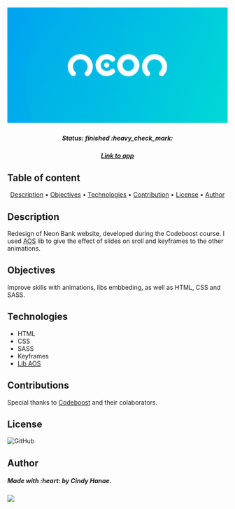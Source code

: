 <h1 align="center">
  <img src="thumb.jpg" width="600" />
 </h1>
 

<h5 align="center"> Status: finished :heavy_check_mark:</h5>
<h5 align="center"><a target="_blank" href="https://projeto-neon.netlify.app/">Link to app</a></h5>

<h2>Table of content</h2>
<p align="center">
  <a href="#description">Description</a> • 
  <a href="#objectives">Objectives</a> • 
  <a href="#tech">Technologies</a> • 
  <a href="#contribution">Contribution</a> • 
  <a href="#license">License</a> • 
  <a href="#author">Author</a>
</p>

<h2 id="description">Description</h2>
<p>Redesign of Neon Bank website, developed during the Codeboost course. I used <a href="https://michalsnik.github.io/aos/" target="_blank">AOS</a> lib to give the effect of slides on sroll and keyframes to the other animations.</p>

<h2 id="objectives">Objectives</h2>
<p>Improve skills with animations, libs embbeding, as well as HTML, CSS and SASS.</p>


<h2 id="tech">Technologies</h2>
<ul>
  <li>HTML</li>
    <li>CSS</li>
    <li>SASS</li>
    <li>Keyframes</li>
  <li><a href="https://michalsnik.github.io/aos/">Lib AOS</a></li>
</ul>

<h2 id="contribution">Contributions</h2>
<p>Special thanks to <a href="https://codeboost.com.br/">Codeboost</a> and their colaborators.</p>

<h2 id="license">License</h2>
<img alt="GitHub" src="https://img.shields.io/github/license/cindyhanae/neon">

<h2 id="author">Author</h2>
<h5>Made with :heart: by Cindy Hanae.</h5>
<a href="mailto:cindy.hanae1@gmail.com" target="_blank"><img src="https://img.shields.io/badge/Gmail-D14836?style=for-the-badge&logo=gmail&logoColor=white" height="20">
